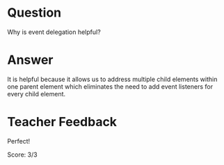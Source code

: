 # Question
Why is event delegation helpful?

# Answer
It is helpful because it allows us to address multiple child elements within one parent element which eliminates the need to add event listeners for every child element.

# Teacher Feedback

Perfect!

Score: 3/3